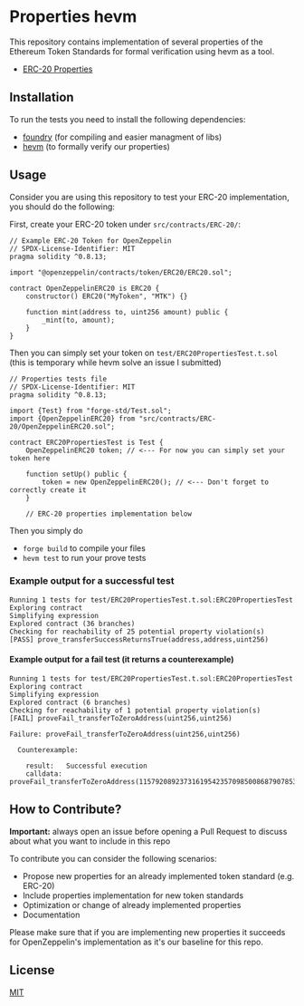 # Properties hevm

This repository contains implementation of several properties of the Ethereum Token Standards for formal verification using hevm as a tool.

- [ERC-20 Properties](https://github.com/joaovaladares/erc-properties-hevm/blob/main/PROPERTIES.md#erc-20-token-standard-properties)

## Installation

To run the tests you need to install the following dependencies:

- [foundry](https://github.com/foundry-rs/foundry#installation) (for compiling and easier managment of libs)
- [hevm](https://github.com/ethereum/hevm?tab=readme-ov-file#installation) (to formally verify our properties)

## Usage

Consider you are using this repository to test your ERC-20 implementation, you should do the following:

First, create your ERC-20 token under `src/contracts/ERC-20/`:

```Solidity
// Example ERC-20 Token for OpenZeppelin
// SPDX-License-Identifier: MIT 
pragma solidity ^0.8.13;

import "@openzeppelin/contracts/token/ERC20/ERC20.sol";

contract OpenZeppelinERC20 is ERC20 {
    constructor() ERC20("MyToken", "MTK") {}

    function mint(address to, uint256 amount) public {
        _mint(to, amount);
    }
}
```

Then you can simply set your token on `test/ERC20PropertiesTest.t.sol` (this is temporary while hevm solve an issue I submitted)

```Solidity
// Properties tests file
// SPDX-License-Identifier: MIT 
pragma solidity ^0.8.13;

import {Test} from "forge-std/Test.sol";
import {OpenZeppelinERC20} from "src/contracts/ERC-20/OpenZeppelinERC20.sol";

contract ERC20PropertiesTest is Test {
    OpenZeppelinERC20 token; // <--- For now you can simply set your token here

    function setUp() public {
        token = new OpenZeppelinERC20(); // <--- Don't forget to correctly create it
    }

    // ERC-20 properties implementation below
```

Then you simply do

- `forge build` to compile your files
- `hevm test` to run your prove tests

### Example output for a successful test

```
Running 1 tests for test/ERC20PropertiesTest.t.sol:ERC20PropertiesTest
Exploring contract
Simplifying expression
Explored contract (36 branches)
Checking for reachability of 25 potential property violation(s)
[PASS] prove_transferSuccessReturnsTrue(address,address,uint256)
```

#### Example output for a fail test (it returns a counterexample)

```
Running 1 tests for test/ERC20PropertiesTest.t.sol:ERC20PropertiesTest
Exploring contract
Simplifying expression
Explored contract (6 branches)
Checking for reachability of 1 potential property violation(s)
[FAIL] proveFail_transferToZeroAddress(uint256,uint256)

Failure: proveFail_transferToZeroAddress(uint256,uint256)

  Counterexample:
  
    result:   Successful execution
    calldata: proveFail_transferToZeroAddress(115792089237316195423570985008687907853269984665640564037096400766478308081662,1048576)
```

## How to Contribute?

**Important:** always open an issue before opening a Pull Request to discuss about what you want to include in this repo

To contribute you can consider the following scenarios:

- Propose new properties for an already implemented token standard (e.g. ERC-20)
- Include properties implementation for new  token standards
- Optimization or change of already implemented properties
- Documentation

Please make sure that if you are implementing new properties it succeeds for OpenZeppelin's implementation as it's our baseline for this repo.

## License

[MIT](https://github.com/0xRalts/properties-hevm/blob/main/LICENSE)
